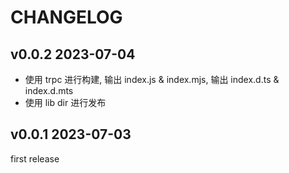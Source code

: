 # CHANGELOG

## v0.0.2 2023-07-04

- 使用 trpc 进行构建, 输出 index.js & index.mjs, 输出 index.d.ts & index.d.mts
- 使用 lib dir 进行发布

## v0.0.1 2023-07-03

first release

